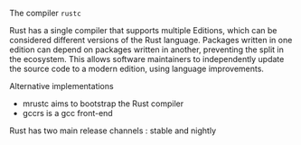 The compiler `rustc`

Rust has a single compiler that supports multiple Editions, which can be considered different versions of the Rust language. Packages written in one edition can depend on packages written in another, preventing the split in the ecosystem. This allows software maintainers to independently update the source code to a modern edition, using language improvements.

Alternative implementations
- mrustc aims to bootstrap the Rust compiler
- gccrs is a gcc front-end

Rust has two main release channels : stable and nightly